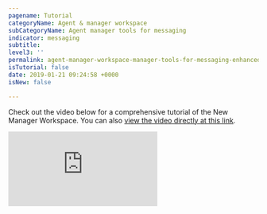 ```yaml
---
pagename: Tutorial
categoryName: Agent & manager workspace
subCategoryName: Agent manager tools for messaging
indicator: messaging
subtitle:
level3: ''
permalink: agent-manager-workspace-manager-tools-for-messaging-enhanced-manager-workspace-for-messaging-tutorial.html
isTutorial: false
date: 2019-01-21 09:24:58 +0000
isNew: false

---
```


Check out the video below for a comprehensive tutorial of the New Manager Workspace. You can also [view the video directly at this link](https://vimeo.com/358055055/d830be4007).

<iframe style="max-width: 750px;" src="https://player.vimeo.com/video/358055055" frameborder="0" webkitallowfullscreen mozallowfullscreen allowfullscreen></iframe>

